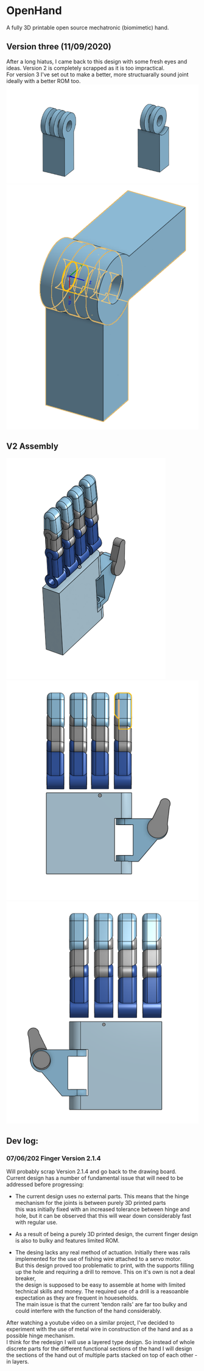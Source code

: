 # OpenHand
A fully 3D printable open source mechatronic (biomimetic) hand.

 
## Version three (11/09/2020)
After a long hiatus, I came back to this design with some fresh eyes and ideas. Version 2 is completely scrapped as it is too impractical.  
For version 3 I've set out to make a better, more structuarally sound joint ideally with a better ROM too.  
![V3 joint components](newJointIndividual.png)  
![V3 Joint assembly](newJoint.png)


## V2 Assembly

![V2 assembly](V2-hand-assembly1.png)  
![V2 assembly](V2-hand-assembly2.png)  
![V2 assembly](V2-hand-assembly3.png)


## Dev log: 

### 07/06/202 Finger Version 2.1.4 
Will probably scrap Version 2.1.4 and go back to the drawing board.  
Current design has a number of fundamental issue that will need to be addressed before progressing:  

- The current design uses no external parts. This means that the hinge mechanism for the joints is between purely 3D printed parts  
this was initially fixed with an increased tolerance between hinge and hole, but it can be observed that this will wear down considerably fast with regular use.  

- As a result of being a purely 3D printed design, the current finger design is also to bulky and features limited ROM.

- The desing lacks any real method of actuation. Initially there was rails implemented for the use of fishing wire attached to a servo motor.  
But this design proved too problematic to print, with the supports filling up the hole and requiring a drill to remove. This on it's own is not a deal breaker,   
the design is supposed to be easy to assemble at home with limited technical skills and money. The required use of a drill is a reasoanble expectation as they are frequent in houeseholds.  
The main issue is that the current 'tendon rails' are far too bulky and could interfere with the function of the hand considerably.

After watching a youtube video on a similar project, I've decided to experiment with the use of metal wire in construction of the hand and as a possible hinge mechanism.  
I think for the redesign I will use a layered type design. So instead of whole discrete parts for the different functional sections of the hand I will design the sections of the hand out of multiple parts stacked on top of each other - in layers.  
